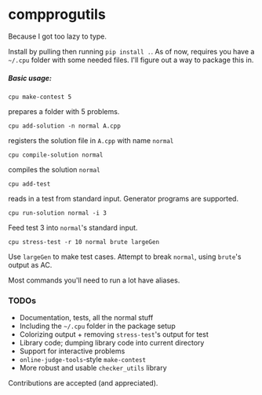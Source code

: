 # compprogutils

Because I got too lazy to type.

Install by pulling then running `pip install .`. As of now, requires you have a `~/.cpu` folder with some needed files. I'll figure out a way to package this in.

##### Basic usage:

```
cpu make-contest 5
```
prepares a folder with 5 problems.
```
cpu add-solution -n normal A.cpp
```
registers the solution file in `A.cpp` with name `normal`
```
cpu compile-solution normal
```
compiles the solution `normal`
```
cpu add-test
```
reads in a test from standard input. Generator programs are supported.
```
cpu run-solution normal -i 3
```
Feed test 3 into `normal`'s standard input.
```
cpu stress-test -r 10 normal brute largeGen
```
Use `largeGen` to make test cases. Attempt to break 	`normal`, using `brute`'s output as AC.

Most commands you'll need to run a lot have aliases.

### TODOs

- Documentation, tests, all the normal stuff
- Including the `~/.cpu` folder in the package setup
- Colorizing output + removing `stress-test`'s output for test
- Library code; dumping library code into current directory
- Support for interactive problems
- `online-judge-tools`-style `make-contest`
- More robust and usable `checker_utils` library

Contributions are accepted (and appreciated).

